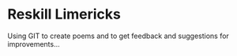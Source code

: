 # Reskill Limericks
Using GIT to create poems and to get feedback and suggestions for improvements...
